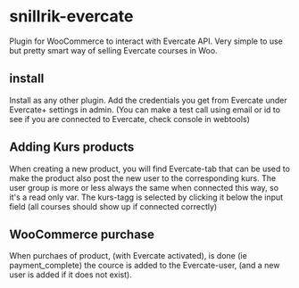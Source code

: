 # snillrik-evercate
 Plugin for WooCommerce to interact with Evercate API. Very simple to use but pretty smart way of selling Evercate courses in Woo.

## install
Install as any other plugin. 
Add the credentials you get from Evercate under Evercate+ settings in admin.
(You can make a test call using email or id to see if you are connected to Evercate, check console in webtools)

## Adding Kurs products
When creating a new product, you will find Evercate-tab that can be used to make the product also post the new user to the corresponding kurs.
The user group is more or less always the same when connected this way, so it's a read only var.
The kurs-tagg is selected by clicking it below the input field (all courses should show up if connected correctly)

## WooCommerce purchase
When purchaes of product, (with Evercate activated), is done (ie payment_complete) the cource is added to the Evercate-user, (and a new user is added if it does not exist).
